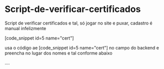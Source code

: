 # Script-de-verificar-certificados
Script de verificar certificados e tal, só jogar no site e puxar, cadastro é manual infelizmente


[code_snippet id=5 name="cert"]

usa o código ae
[code_snippet id=5 name="cert"]
no campo do backend e preencha no lugar dos nomes e tal conforme abaixo


....
